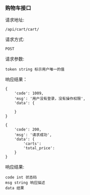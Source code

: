 ### 购物车接口

请求地址:

    /api/cart/cart/
    
请求方式:

    POST
   
请求参数:
    
    token string 标示用户唯一的值
    
响应结果：

    {
        'code': 1009,
        'msg': '用户没有登录，没有操作权限',
        'data': {
        
        }
    }
    
    {
        'code': 200,
        'msg': '请求成功',
        'data': {
            'carts': 
            'total_price':
        }
    }
    
响应结果:

    code int 状态码
    msg string 响应描述
    data 结果
             
